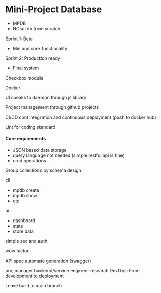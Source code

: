 # **Mini-Project Database**
- MPDB
- NOsql db from scratch

Sprint 1: Beta
- Min and core functionality

Sprint 2: Production ready
- Final system

Checkbox module

Docker 

UI speaks to daemon through js library

Project management through github projects

CI/CD
cont integration and continuous deployment (push to docker hub)

Lint for coding standard


#### Core requirements
 - JSON based data storage
 - query language not needed (simple restful api is fine)
 - crud operations

Group collections by schema design

cli
- mpdb create
- mpdb show 
- etc

ui
- dashboard
- stats
- store data

simple sec and auth


wow factor

API spec automate generation (swagger)


proj manager
backend/service engineer
research
DevOps: From development to deployment

Leave build to main branch
